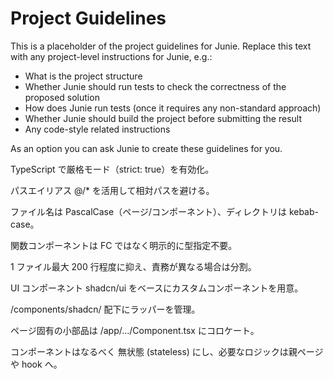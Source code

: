 # Project Guidelines
    
This is a placeholder of the project guidelines for Junie.
Replace this text with any project-level instructions for Junie, e.g.:

* What is the project structure
* Whether Junie should run tests to check the correctness of the proposed solution
* How does Junie run tests (once it requires any non-standard approach)
* Whether Junie should build the project before submitting the result
* Any code-style related instructions

As an option you can ask Junie to create these guidelines for you.

TypeScript で厳格モード（strict: true）を有効化。

パスエイリアス @/* を活用して相対パスを避ける。

ファイル名は PascalCase（ページ/コンポーネント）、ディレクトリは kebab-case。

関数コンポーネントは FC ではなく明示的に型指定不要。

1 ファイル最大 200 行程度に抑え、責務が異なる場合は分割。

UI コンポーネント
shadcn/ui をベースにカスタムコンポーネントを用意。

/components/shadcn/ 配下にラッパーを管理。

ページ固有の小部品は /app/.../Component.tsx にコロケート。

コンポーネントはなるべく 無状態 (stateless) にし、必要なロジックは親ページや hook へ。
